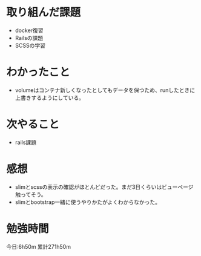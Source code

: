 # 取り組んだ課題
* docker復習
* Railsの課題
* SCSSの学習

# わかったこと
* volumeはコンテナ新しくなったとしてもデータを保つため、runしたときに上書きするようにしている。

# 次やること
* rails課題

# 感想
* slimとscssの表示の確認がほとんどだった。まだ3日くらいはビューページ触ってそう。
* slimとbootstrap一緒に使うやりかたがよくわからなかった。

# 勉強時間
今日:6h50m
累計271h50m
